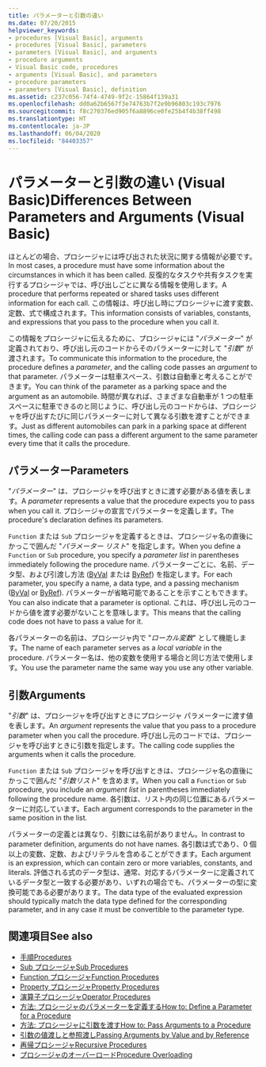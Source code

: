 ```yaml
---
title: パラメーターと引数の違い
ms.date: 07/20/2015
helpviewer_keywords:
- procedures [Visual Basic], arguments
- procedures [Visual Basic], parameters
- parameters [Visual Basic], and arguments
- procedure arguments
- Visual Basic code, procedures
- arguments [Visual Basic], and parameters
- procedure parameters
- parameters [Visual Basic], definition
ms.assetid: c237c056-74f4-4749-9f2c-15864f139a31
ms.openlocfilehash: dd0a62b6567f3e74763b7f2e9b96803c193c7976
ms.sourcegitcommit: f8c270376ed905f6a8896ce0fe25b4f4b38ff498
ms.translationtype: HT
ms.contentlocale: ja-JP
ms.lasthandoff: 06/04/2020
ms.locfileid: "84403357"
---
```

# <a name="differences-between-parameters-and-arguments-visual-basic"></a><span data-ttu-id="e7004-102">パラメーターと引数の違い (Visual Basic)</span><span class="sxs-lookup"><span data-stu-id="e7004-102">Differences Between Parameters and Arguments (Visual Basic)</span></span>
<span data-ttu-id="e7004-103">ほとんどの場合、プロシージャには呼び出された状況に関する情報が必要です。</span><span class="sxs-lookup"><span data-stu-id="e7004-103">In most cases, a procedure must have some information about the circumstances in which it has been called.</span></span> <span data-ttu-id="e7004-104">反復的なタスクや共有タスクを実行するプロシージャでは、呼び出しごとに異なる情報を使用します。</span><span class="sxs-lookup"><span data-stu-id="e7004-104">A procedure that performs repeated or shared tasks uses different information for each call.</span></span> <span data-ttu-id="e7004-105">この情報は、呼び出し時にプロシージャに渡す変数、定数、式で構成されます。</span><span class="sxs-lookup"><span data-stu-id="e7004-105">This information consists of variables, constants, and expressions that you pass to the procedure when you call it.</span></span>  
  
 <span data-ttu-id="e7004-106">この情報をプロシージャに伝えるために、プロシージャには "*パラメーター*" が定義されており、呼び出し元のコードからそのパラメーターに対して "*引数*" が渡されます。</span><span class="sxs-lookup"><span data-stu-id="e7004-106">To communicate this information to the procedure, the procedure defines a *parameter*, and the calling code passes an *argument* to that parameter.</span></span> <span data-ttu-id="e7004-107">パラメーターは駐車スペース、引数は自動車と考えることができます。</span><span class="sxs-lookup"><span data-stu-id="e7004-107">You can think of the parameter as a parking space and the argument as an automobile.</span></span> <span data-ttu-id="e7004-108">時間が異なれば、さまざまな自動車が 1 つの駐車スペースに駐車できるのと同じように、呼び出し元のコードからは、プロシージャを呼び出すたびに同じパラメーターに対して異なる引数を渡すことができます。</span><span class="sxs-lookup"><span data-stu-id="e7004-108">Just as different automobiles can park in a parking space at different times, the calling code can pass a different argument to the same parameter every time that it calls the procedure.</span></span>  
  
## <a name="parameters"></a><span data-ttu-id="e7004-109">パラメーター</span><span class="sxs-lookup"><span data-stu-id="e7004-109">Parameters</span></span>  
 <span data-ttu-id="e7004-110">"*パラメーター*" は、プロシージャを呼び出すときに渡す必要がある値を表します。</span><span class="sxs-lookup"><span data-stu-id="e7004-110">A *parameter* represents a value that the procedure expects you to pass when you call it.</span></span> <span data-ttu-id="e7004-111">プロシージャの宣言でパラメーターを定義します。</span><span class="sxs-lookup"><span data-stu-id="e7004-111">The procedure's declaration defines its parameters.</span></span>  
  
 <span data-ttu-id="e7004-112">`Function` または `Sub` プロシージャを定義するときは、プロシージャ名の直後にかっこで囲んだ "*パラメーター リスト*" を指定します。</span><span class="sxs-lookup"><span data-stu-id="e7004-112">When you define a `Function` or `Sub` procedure, you specify a *parameter list* in parentheses immediately following the procedure name.</span></span> <span data-ttu-id="e7004-113">パラメーターごとに、名前、データ型、および引渡し方法 ([ByVal](../../../language-reference/modifiers/byval.md) または [ByRef](../../../language-reference/modifiers/byref.md)) を指定します。</span><span class="sxs-lookup"><span data-stu-id="e7004-113">For each parameter, you specify a name, a data type, and a passing mechanism ([ByVal](../../../language-reference/modifiers/byval.md) or [ByRef](../../../language-reference/modifiers/byref.md)).</span></span> <span data-ttu-id="e7004-114">パラメーターが省略可能であることを示すこともできます。</span><span class="sxs-lookup"><span data-stu-id="e7004-114">You can also indicate that a parameter is optional.</span></span> <span data-ttu-id="e7004-115">これは、呼び出し元のコードから値を渡す必要がないことを意味します。</span><span class="sxs-lookup"><span data-stu-id="e7004-115">This means that the calling code does not have to pass a value for it.</span></span>  
  
 <span data-ttu-id="e7004-116">各パラメーターの名前は、プロシージャ内で "*ローカル変数*" として機能します。</span><span class="sxs-lookup"><span data-stu-id="e7004-116">The name of each parameter serves as a *local variable* in the procedure.</span></span> <span data-ttu-id="e7004-117">パラメーター名は、他の変数を使用する場合と同じ方法で使用します。</span><span class="sxs-lookup"><span data-stu-id="e7004-117">You use the parameter name the same way you use any other variable.</span></span>  
  
## <a name="arguments"></a><span data-ttu-id="e7004-118">引数</span><span class="sxs-lookup"><span data-stu-id="e7004-118">Arguments</span></span>  
 <span data-ttu-id="e7004-119">"*引数*" は、プロシージャを呼び出すときにプロシージャ パラメーターに渡す値を表します。</span><span class="sxs-lookup"><span data-stu-id="e7004-119">An *argument* represents the value that you pass to a procedure parameter when you call the procedure.</span></span> <span data-ttu-id="e7004-120">呼び出し元のコードでは、プロシージャを呼び出すときに引数を指定します。</span><span class="sxs-lookup"><span data-stu-id="e7004-120">The calling code supplies the arguments when it calls the procedure.</span></span>  
  
 <span data-ttu-id="e7004-121">`Function` または `Sub` プロシージャを呼び出すときは、プロシージャ名の直後にかっこで囲んだ "*引数リスト*" を含めます。</span><span class="sxs-lookup"><span data-stu-id="e7004-121">When you call a `Function` or `Sub` procedure, you include an *argument list* in parentheses immediately following the procedure name.</span></span> <span data-ttu-id="e7004-122">各引数は、リスト内の同じ位置にあるパラメーターに対応しています。</span><span class="sxs-lookup"><span data-stu-id="e7004-122">Each argument corresponds to the parameter in the same position in the list.</span></span>  
  
 <span data-ttu-id="e7004-123">パラメーターの定義とは異なり、引数には名前がありません。</span><span class="sxs-lookup"><span data-stu-id="e7004-123">In contrast to parameter definition, arguments do not have names.</span></span> <span data-ttu-id="e7004-124">各引数は式であり、0 個以上の変数、定数、およびリテラルを含めることができます。</span><span class="sxs-lookup"><span data-stu-id="e7004-124">Each argument is an expression, which can contain zero or more variables, constants, and literals.</span></span> <span data-ttu-id="e7004-125">評価される式のデータ型は、通常、対応するパラメーターに定義されているデータ型と一致する必要があり、いずれの場合でも、パラメーターの型に変換可能である必要があります。</span><span class="sxs-lookup"><span data-stu-id="e7004-125">The data type of the evaluated expression should typically match the data type defined for the corresponding parameter, and in any case it must be convertible to the parameter type.</span></span>  
  
## <a name="see-also"></a><span data-ttu-id="e7004-126">関連項目</span><span class="sxs-lookup"><span data-stu-id="e7004-126">See also</span></span>

- [<span data-ttu-id="e7004-127">手順</span><span class="sxs-lookup"><span data-stu-id="e7004-127">Procedures</span></span>](./index.md)
- [<span data-ttu-id="e7004-128">Sub プロシージャ</span><span class="sxs-lookup"><span data-stu-id="e7004-128">Sub Procedures</span></span>](./sub-procedures.md)
- [<span data-ttu-id="e7004-129">Function プロシージャ</span><span class="sxs-lookup"><span data-stu-id="e7004-129">Function Procedures</span></span>](./function-procedures.md)
- [<span data-ttu-id="e7004-130">Property プロシージャ</span><span class="sxs-lookup"><span data-stu-id="e7004-130">Property Procedures</span></span>](./property-procedures.md)
- [<span data-ttu-id="e7004-131">演算子プロシージャ</span><span class="sxs-lookup"><span data-stu-id="e7004-131">Operator Procedures</span></span>](./operator-procedures.md)
- [<span data-ttu-id="e7004-132">方法: プロシージャのパラメーターを定義する</span><span class="sxs-lookup"><span data-stu-id="e7004-132">How to: Define a Parameter for a Procedure</span></span>](./how-to-define-a-parameter-for-a-procedure.md)
- [<span data-ttu-id="e7004-133">方法: プロシージャに引数を渡す</span><span class="sxs-lookup"><span data-stu-id="e7004-133">How to: Pass Arguments to a Procedure</span></span>](./how-to-pass-arguments-to-a-procedure.md)
- [<span data-ttu-id="e7004-134">引数の値渡しと参照渡し</span><span class="sxs-lookup"><span data-stu-id="e7004-134">Passing Arguments by Value and by Reference</span></span>](./passing-arguments-by-value-and-by-reference.md)
- [<span data-ttu-id="e7004-135">再帰プロシージャ</span><span class="sxs-lookup"><span data-stu-id="e7004-135">Recursive Procedures</span></span>](./recursive-procedures.md)
- [<span data-ttu-id="e7004-136">プロシージャのオーバーロード</span><span class="sxs-lookup"><span data-stu-id="e7004-136">Procedure Overloading</span></span>](./procedure-overloading.md)
